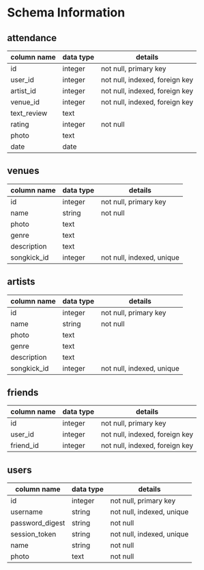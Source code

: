 # Schema Information

## attendance
column name     | data type | details
----------------|-----------|-----------------------
id              | integer   | not null, primary key
user_id         | integer   | not null, indexed, foreign key
artist_id       | integer   | not null, indexed, foreign key
venue_id        | integer   | not null, indexed, foreign key
text_review     | text      | 
rating          | integer   | not null
photo           | text      |  
date            | date      |  

## venues
column name     | data type | details
----------------|-----------|-----------------------
id              | integer   | not null, primary key
name            | string    | not null
photo           | text      |
genre           | text      |
description     | text      |
songkick_id     | integer   | not null, indexed, unique

## artists
column name     | data type | details
----------------|-----------|-----------------------
id              | integer   | not null, primary key
name            | string    | not null
photo           | text      |
genre           | text      |
description     | text      |
songkick_id     | integer   | not null, indexed, unique


## friends
column name | data type | details
------------|-----------|-----------------------
id          | integer   | not null, primary key
user_id     | integer   | not null, indexed, foreign key
friend_id   | integer   | not null, indexed, foreign key


## users
column name     | data type | details
----------------|-----------|-----------------------
id              | integer   | not null, primary key
username        | string    | not null, indexed, unique
password_digest | string    | not null
session_token   | string    | not null, indexed, unique
name            | string    | not null
photo           | text      | not null
